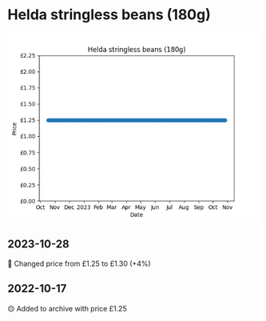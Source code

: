 # Helda stringless beans (180g)
![](charts/product-321394011.png)
## 2023-10-28
🔴 Changed price from £1.25 to £1.30 (+4%)
## 2022-10-17
🟡 Added to archive with price £1.25